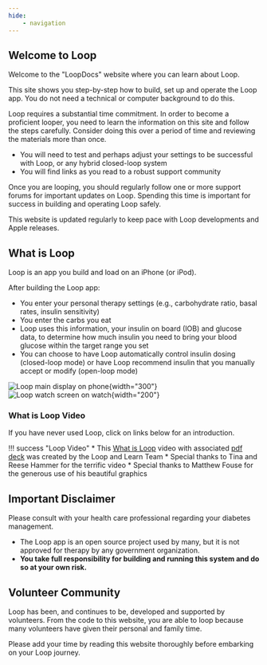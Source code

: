 ```yaml
---
hide:
    - navigation
---
```


## Welcome to Loop

Welcome to the "LoopDocs" website where you can learn about Loop.

This site shows you step-by-step how to build, set up and operate the Loop app.  You do not need a technical or computer background to do this.

Loop requires a substantial time commitment.  In order to become a proficient looper, you need to learn the information on this site and follow the steps carefully. Consider doing this over a period of time and reviewing the materials more than once.

* You will need to test and perhaps adjust your settings to be successful with Loop, or any hybrid closed-loop system
* You will find links as you read to a robust support community

Once you are looping, you should regularly follow one or more support forums for important updates on Loop. Spending this time is important for success in building and operating Loop safely.

This website is updated regularly to keep pace with Loop developments and Apple releases.

## What is Loop

Loop is an app you build and load on an iPhone (or iPod).

After building the Loop app:

* You enter your personal therapy settings (e.g., carbohydrate ratio, basal rates, insulin sensitivity)
* You enter the carbs you eat
* Loop uses this information, your insulin on board (IOB) and glucose data, to determine how much insulin you need to bring your blood glucose within the target range you set
* You can choose to have Loop automatically control insulin dosing (closed-loop mode) or have Loop recommend insulin that you manually accept or modify (open-loop mode)

![Loop main display on phone](img/phone_updated_loop.svg){width="300"}
![Loop watch screen on watch](img/watch_updated_loop.svg){width="200"}

### What is Loop Video

If you have never used Loop, click on links below for an introduction.

!!! success "Loop Video"
    * This [What is Loop](https://youtu.be/64qhgnmkyAE) video with associated [pdf deck](http://www.loopandlearn.org/wp-content/uploads/2021/05/What-is-Loop.pdf) was created by the Loop and Learn Team
    * Special thanks to Tina and Reese Hammer for the terrific video
    * Special thanks to Matthew Fouse for the generous use of his beautiful graphics

## Important Disclaimer

Please consult with your health care professional regarding your diabetes management.

* The Loop app is an open source project used by many, but it is not approved for therapy by any government organization.
* **You take full responsibility for building and running this system and do so at your own risk.**

## Volunteer Community

Loop has been, and continues to be, developed and supported by volunteers. From the code to this website, you are able to loop because many volunteers have given their personal and family time.

Please add your time by reading this website thoroughly before embarking on your Loop journey.

